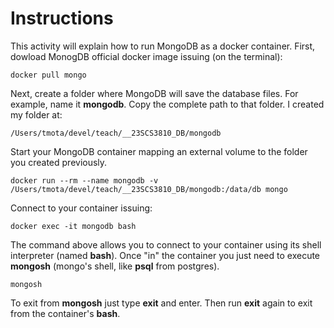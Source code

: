 # Instructions

This activity will explain how to run MongoDB as a docker container. First, dowload MonogDB official docker image issuing (on the terminal): 

```
docker pull mongo
```

Next, create a folder where MongoDB will save the database files. For example, name it **mongodb**. Copy the complete path to that folder. I created my folder at: 

```
/Users/tmota/devel/teach/__23SCS3810_DB/mongodb
```

Start your MongoDB container mapping an external volume to the folder you created previously. 

```
docker run --rm --name mongodb -v /Users/tmota/devel/teach/__23SCS3810_DB/mongodb:/data/db mongo
```

Connect to your container issuing: 

```
docker exec -it mongodb bash
```

The command above allows you to connect to your container using its shell interpreter (named **bash**).  Once "in" the container you just need to execute **mongosh** (mongo's shell, like **psql** from postgres). 

```
mongosh
```

To exit from **mongosh** just type **exit** and enter. Then run **exit** again to exit from the container's **bash**. 